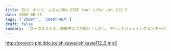 ```yaml
---
title: 石川・ホンマ・ぶるんのBe-SIDE Your Life! vol.112-3
date: 2008-06-25
tags: ['2008年', '2008年06月']
draft: false
summary: 『ユーロ２００８』開催中につき眠い！しかし、平行してバッティングセンターにも通うNAMAEです。『４−２−３−１』も考えながら、バッティングの『コマ理論』も頭に入れているごった煮状態。NAMAE
---
```


http://project-phi.ddo.jp/ishikawa/ishikawa112_3.mp3
